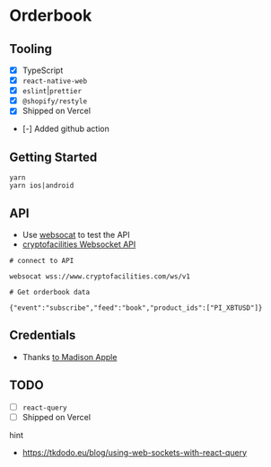 # Orderbook

## Tooling

- [x] TypeScript
- [x] `react-native-web`
- [x] `eslint`|`prettier`
- [x] `@shopify/restyle`
- [x] Shipped on Vercel
- [-] Added github action

## Getting Started

```console
yarn
yarn ios|android
```

## API

- Use [websocat](https://github.com/vi/websocat) to test the API
- [cryptofacilities Websocket API](https://support.cryptofacilities.com/hc/en-us/articles/360000538773-Book)

```console
# connect to API

websocat wss://www.cryptofacilities.com/ws/v1
```

```console
# Get orderbook data

{"event":"subscribe","feed":"book","product_ids":["PI_XBTUSD"]}
```

## Credentials

- Thanks [to Madison Apple](https://thenounproject.com/search/?q=kraken&i=1122668)

## TODO

- [ ] `react-query`
- [ ] Shipped on Vercel

hint

- https://tkdodo.eu/blog/using-web-sockets-with-react-query
